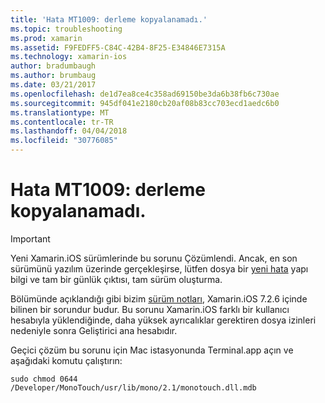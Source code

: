 ```yaml
---
title: 'Hata MT1009: derleme kopyalanamadı.'
ms.topic: troubleshooting
ms.prod: xamarin
ms.assetid: F9FEDFF5-C84C-42B4-8F25-E34846E7315A
ms.technology: xamarin-ios
author: bradumbaugh
ms.author: brumbaug
ms.date: 03/21/2017
ms.openlocfilehash: de1d7ea8ce4c358ad69150be3da6b38fb6c730ae
ms.sourcegitcommit: 945df041e2180cb20af08b83cc703ecd1aedc6b0
ms.translationtype: MT
ms.contentlocale: tr-TR
ms.lasthandoff: 04/04/2018
ms.locfileid: "30776085"
---
```

# <a name="error-mt1009-could-not-copy-the-assembly"></a>Hata MT1009: derleme kopyalanamadı.

> [!IMPORTANT]
> Yeni Xamarin.iOS sürümlerinde bu sorunu Çözümlendi. Ancak, en son sürümünü yazılım üzerinde gerçekleşirse, lütfen dosya bir [yeni hata](~/cross-platform/troubleshooting/questions/howto-file-bug.md) yapı bilgi ve tam bir günlük çıktısı, tam sürüm oluşturma.

Bölümünde açıklandığı gibi bizim [sürüm notları](https://developer.xamarin.com/releases/ios/xamarin.ios_7/xamarin.ios_7.2/), Xamarin.iOS 7.2.6 içinde bilinen bir sorundur budur. Bu sorunu Xamarin.iOS farklı bir kullanıcı hesabıyla yüklendiğinde, daha yüksek ayrıcalıklar gerektiren dosya izinleri nedeniyle sonra Geliştirici ana hesabıdır.

Geçici çözüm bu sorunu için Mac istasyonunda Terminal.app açın ve aşağıdaki komutu çalıştırın:

`sudo chmod 0644 /Developer/MonoTouch/usr/lib/mono/2.1/monotouch.dll.mdb`

